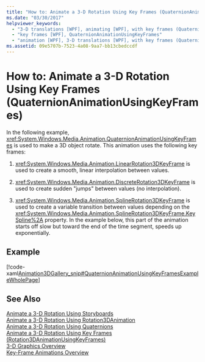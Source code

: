 ```yaml
---
title: "How to: Animate a 3-D Rotation Using Key Frames (QuaternionAnimationUsingKeyFrames)"
ms.date: "03/30/2017"
helpviewer_keywords: 
  - "3-D translations [WPF], animating [WPF], with key frames (QuaternionAnimationUsingKeyFrames)"
  - "key frames [WPF], QuaternionAnimationUsingKeyFrames"
  - "animation [WPF], 3-D translations [WPF], with key frames (QuaternionAnimationUsingKeyFrames)"
ms.assetid: 09e5707b-7523-4a08-9aa7-bb13cbedccdf
---
```

# How to: Animate a 3-D Rotation Using Key Frames (QuaternionAnimationUsingKeyFrames)
In the following example, <xref:System.Windows.Media.Animation.QuaternionAnimationUsingKeyFrames> is used to make a 3D object rotate. This animation uses the following key frames:  
  
1.  <xref:System.Windows.Media.Animation.LinearRotation3DKeyFrame> is used to create a smooth, linear interpolation between values.  
  
2.  <xref:System.Windows.Media.Animation.DiscreteRotation3DKeyFrame> is used to create sudden "jumps" between values (no interpolation).  
  
3.  <xref:System.Windows.Media.Animation.SplineRotation3DKeyFrame> is used to create a variable transition between values depending on the <xref:System.Windows.Media.Animation.SplineRotation3DKeyFrame.KeySpline%2A> property. In the example below, this part of the animation starts off slow but toward the end of the time segment, speeds up exponentially.  
  
## Example  
 [!code-xaml[Animation3DGallery_snip#QuaternionAnimationUsingKeyFramesExampleWholePage](../../../../samples/snippets/csharp/VS_Snippets_Wpf/Animation3DGallery_snip/CS/QuaternionAnimationUsingKeyFramesExample.xaml#quaternionanimationusingkeyframesexamplewholepage)]  
  
## See Also  
 [Animate a 3-D Rotation Using Storyboards](../../../../docs/framework/wpf/graphics-multimedia/how-to-animate-a-3-d-rotation-using-storyboards.md)  
 [Animate a 3-D Rotation Using Rotation3DAnimation](../../../../docs/framework/wpf/graphics-multimedia/how-to-animate-a-3-d-rotation-using-rotation3danimation.md)  
 [Animate a 3-D Rotation Using Quaternions](../../../../docs/framework/wpf/graphics-multimedia/how-to-animate-a-3-d-rotation-using-quaternions.md)  
 [Animate a 3-D Rotation Using Key Frames (Rotation3DAnimationUsingKeyFrames)](../../../../docs/framework/wpf/graphics-multimedia/how-to-animate-a-3-d-rotation-using-key-frames.md)  
 [3-D Graphics Overview](../../../../docs/framework/wpf/graphics-multimedia/3-d-graphics-overview.md)  
 [Key-Frame Animations Overview](../../../../docs/framework/wpf/graphics-multimedia/key-frame-animations-overview.md)
